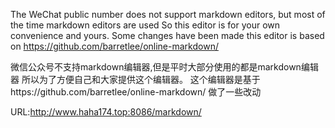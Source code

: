 The WeChat public number does not support markdown editors, 
but most of the time markdown editors are used
So this editor is for your own convenience and yours.
Some changes have been made this editor is based on 
https://github.com/barretlee/online-markdown/

微信公众号不支持markdown编辑器,但是平时大部分使用的都是markdown编辑器
所以为了方便自己和大家提供这个编辑器。
这个编辑器是基于https://github.com/barretlee/online-markdown/ 做了一些改动



URL:http://www.haha174.top:8086/markdown/
  
